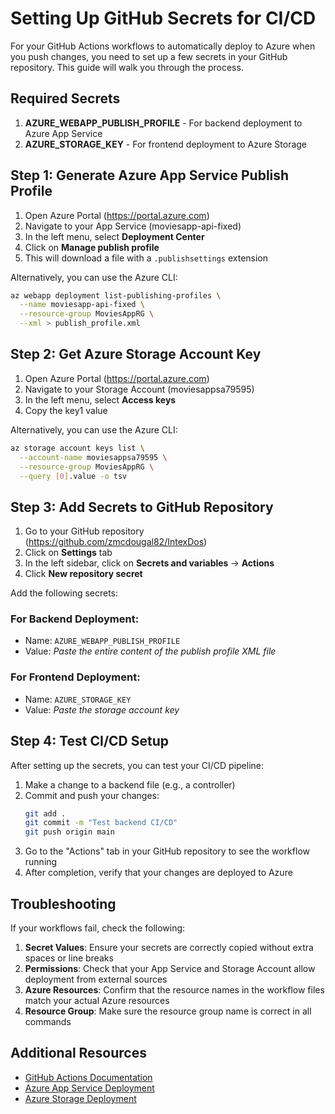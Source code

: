 # Setting Up GitHub Secrets for CI/CD

For your GitHub Actions workflows to automatically deploy to Azure when you push changes, you need to set up a few secrets in your GitHub repository. This guide will walk you through the process.

## Required Secrets

1. **AZURE_WEBAPP_PUBLISH_PROFILE** - For backend deployment to Azure App Service
2. **AZURE_STORAGE_KEY** - For frontend deployment to Azure Storage

## Step 1: Generate Azure App Service Publish Profile

1. Open Azure Portal (https://portal.azure.com)
2. Navigate to your App Service (moviesapp-api-fixed)
3. In the left menu, select **Deployment Center**
4. Click on **Manage publish profile**
5. This will download a file with a `.publishsettings` extension

Alternatively, you can use the Azure CLI:

```bash
az webapp deployment list-publishing-profiles \
  --name moviesapp-api-fixed \
  --resource-group MoviesAppRG \
  --xml > publish_profile.xml
```

## Step 2: Get Azure Storage Account Key

1. Open Azure Portal (https://portal.azure.com)
2. Navigate to your Storage Account (moviesappsa79595)
3. In the left menu, select **Access keys**
4. Copy the key1 value

Alternatively, you can use the Azure CLI:

```bash
az storage account keys list \
  --account-name moviesappsa79595 \
  --resource-group MoviesAppRG \
  --query [0].value -o tsv
```

## Step 3: Add Secrets to GitHub Repository

1. Go to your GitHub repository (https://github.com/zmcdougal82/IntexDos)
2. Click on **Settings** tab
3. In the left sidebar, click on **Secrets and variables** → **Actions**
4. Click **New repository secret**

Add the following secrets:

### For Backend Deployment:
- Name: `AZURE_WEBAPP_PUBLISH_PROFILE`
- Value: *Paste the entire content of the publish profile XML file*

### For Frontend Deployment:
- Name: `AZURE_STORAGE_KEY`
- Value: *Paste the storage account key*

## Step 4: Test CI/CD Setup

After setting up the secrets, you can test your CI/CD pipeline:

1. Make a change to a backend file (e.g., a controller)
2. Commit and push your changes:
   ```bash
   git add .
   git commit -m "Test backend CI/CD"
   git push origin main
   ```
3. Go to the "Actions" tab in your GitHub repository to see the workflow running
4. After completion, verify that your changes are deployed to Azure

## Troubleshooting

If your workflows fail, check the following:

1. **Secret Values**: Ensure your secrets are correctly copied without extra spaces or line breaks
2. **Permissions**: Check that your App Service and Storage Account allow deployment from external sources
3. **Azure Resources**: Confirm that the resource names in the workflow files match your actual Azure resources
4. **Resource Group**: Make sure the resource group name is correct in all commands

## Additional Resources

- [GitHub Actions Documentation](https://docs.github.com/en/actions)
- [Azure App Service Deployment](https://docs.microsoft.com/en-us/azure/app-service/deploy-github-actions)
- [Azure Storage Deployment](https://docs.microsoft.com/en-us/azure/storage/blobs/storage-blob-static-website)
